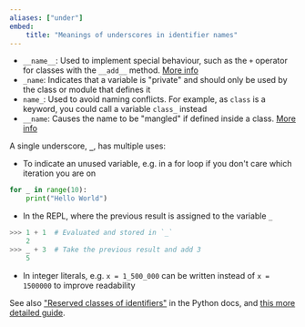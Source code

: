 ```yaml
---
aliases: ["under"]
embed:
    title: "Meanings of underscores in identifier names"
---
```


- `__name__`: Used to implement special behaviour, such as the `+` operator for classes with the `__add__` method. [More info](https://dbader.org/blog/python-dunder-methods)
- `_name`: Indicates that a variable is "private" and should only be used by the class or module that defines it
- `name_`: Used to avoid naming conflicts. For example, as `class` is a keyword, you could call a variable `class_` instead
- `__name`: Causes the name to be "mangled" if defined inside a class. [More info](https://docs.python.org/3/tutorial/classes.html#private-variables)

A single underscore, **`_`**, has multiple uses:
- To indicate an unused variable, e.g. in a for loop if you don't care which iteration you are on
```python
for _ in range(10):
    print("Hello World")
```
-  In the REPL, where the previous result is assigned to the variable `_`
```python
>>> 1 + 1  # Evaluated and stored in `_`
    2
>>> _ + 3  # Take the previous result and add 3
    5
```
- In integer literals, e.g. `x = 1_500_000` can be written instead of `x = 1500000` to improve readability

See also ["Reserved classes of identifiers"](https://docs.python.org/3/reference/lexical_analysis.html#reserved-classes-of-identifiers) in the Python docs, and [this more detailed guide](https://dbader.org/blog/meaning-of-underscores-in-python).
